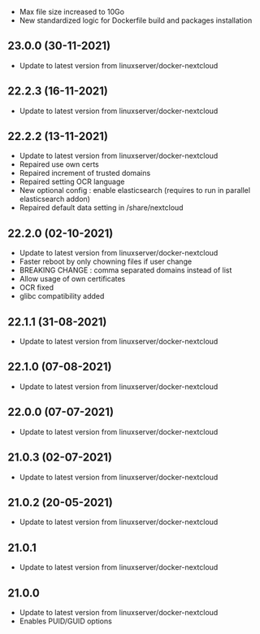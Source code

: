 - Max file size increased to 10Go
- New standardized logic for Dockerfile build and packages installation

## 23.0.0 (30-11-2021)
- Update to latest version from linuxserver/docker-nextcloud

## 22.2.3 (16-11-2021)
- Update to latest version from linuxserver/docker-nextcloud

## 22.2.2 (13-11-2021)
- Update to latest version from linuxserver/docker-nextcloud
- Repaired use own certs
- Repaired increment of trusted domains
- Repaired setting OCR language
- New optional config : enable elasticsearch (requires to run in parallel elasticsearch addon)
- Repaired default data setting in /share/nextcloud

## 22.2.0 (02-10-2021)
- Update to latest version from linuxserver/docker-nextcloud
- Faster reboot by only chowning files if user change
- BREAKING CHANGE : comma separated domains instead of list 
- Allow usage of own certificates 
- OCR fixed
- glibc compatibility added

## 22.1.1 (31-08-2021)
- Update to latest version from linuxserver/docker-nextcloud

## 22.1.0 (07-08-2021)
- Update to latest version from linuxserver/docker-nextcloud

## 22.0.0 (07-07-2021)
- Update to latest version from linuxserver/docker-nextcloud

## 21.0.3 (02-07-2021)
- Update to latest version from linuxserver/docker-nextcloud

## 21.0.2 (20-05-2021)
- Update to latest version from linuxserver/docker-nextcloud

## 21.0.1
- Update to latest version from linuxserver/docker-nextcloud

## 21.0.0
- Update to latest version from linuxserver/docker-nextcloud
- Enables PUID/GUID options

